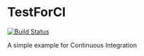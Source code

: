 # TestForCI

[![Build Status](https://travis-ci.org/EserFromCambridge/TestForCI.svg?branch=master)](https://travis-ci.org/EserFromCambridge/TestForCI)

A simple example for Continuous Integration
